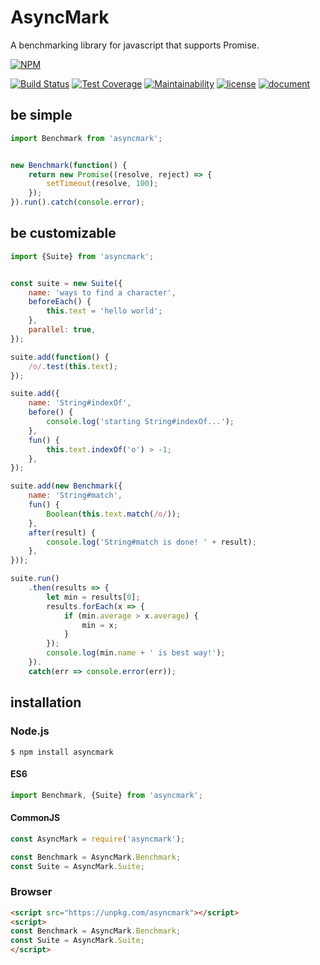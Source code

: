 AsyncMark
=========

A benchmarking library for javascript that supports Promise.

[![NPM](https://nodei.co/npm/asyncmark.png)](https://nodei.co/npm/asyncmark/)

[![Build Status](https://travis-ci.org/macrat/AsyncMark.svg?branch=master)](https://travis-ci.org/macrat/AsyncMark)
[![Test Coverage](https://api.codeclimate.com/v1/badges/cd3cd1561b170ca42584/test_coverage)](https://codeclimate.com/github/macrat/AsyncMark/test_coverage)
[![Maintainability](https://api.codeclimate.com/v1/badges/cd3cd1561b170ca42584/maintainability)](https://codeclimate.com/github/macrat/AsyncMark/maintainability)
[![license](https://img.shields.io/github/license/macrat/AsyncMark.svg)](https://github.com/macrat/AsyncMark/blob/master/LICENSE)
[![document](https://macrat.github.io/AsyncMark/badge.svg)](https://macrat.github.io/AsyncMark/)

## be simple
``` javascript
import Benchmark from 'asyncmark';


new Benchmark(function() {
    return new Promise((resolve, reject) => {
        setTimeout(resolve, 100);
    });
}).run().catch(console.error);
```

## be customizable
``` javascript
import {Suite} from 'asyncmark';


const suite = new Suite({
    name: 'ways to find a character',
    beforeEach() {
        this.text = 'hello world';
    },
    parallel: true,
});

suite.add(function() {
    /o/.test(this.text);
});

suite.add({
    name: 'String#indexOf',
    before() {
        console.log('starting String#indexOf...');
    },
    fun() {
        this.text.indexOf('o') > -1;
    },
});

suite.add(new Benchmark({
    name: 'String#match',
    fun() {
        Boolean(this.text.match(/o/));
    },
    after(result) {
        console.log('String#match is done! ' + result);
    },
}));

suite.run()
    .then(results => {
        let min = results[0];
        results.forEach(x => {
            if (min.average > x.average) {
                min = x;
            }
        });
        console.log(min.name + ' is best way!');
    }).
    catch(err => console.error(err));
```

## installation
### Node.js
``` shell
$ npm install asyncmark
```

#### ES6
``` javascript
import Benchmark, {Suite} from 'asyncmark';
```

#### CommonJS
``` javascript
const AsyncMark = require('asyncmark');

const Benchmark = AsyncMark.Benchmark;
const Suite = AsyncMark.Suite;
```

### Browser
``` html
<script src="https://unpkg.com/asyncmark"></script>
<script>
const Benchmark = AsyncMark.Benchmark;
const Suite = AsyncMark.Suite;
</script>
```
